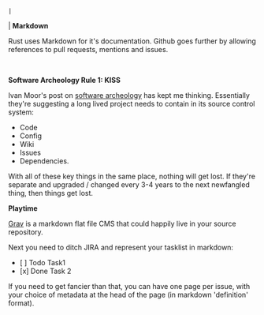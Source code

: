                                                                                                       |
| <strong>Markdown</strong>

Rust uses Markdown for it's documentation. Github goes further by allowing references to pull requests, mentions and issues.

&nbsp;

<strong>Software Archeology Rule 1: KISS</strong>

Ivan Moor's post on <a href="http://puttingtheteaintoteam.blogspot.co.uk/2014/02/making-life-easier-for-future-software.html">software archeology</a> has kept me thinking. Essentially they're suggesting a long lived project needs to contain in its source control system:

<ul>
    <li>Code</li>
    <li>Config</li>
    <li>Wiki</li>
    <li>Issues</li>
    <li>Dependencies.</li>
</ul>

With all of these key things in the same place, nothing will get lost. If they're separate and upgraded / changed every 3-4 years to the next newfangled thing, then things get lost.

<strong>Playtime</strong>

<a href="http://getgrav.org/">Grav</a> is a markdown flat file CMS that could happily live in your source repository.

Next you need to ditch JIRA and represent your tasklist in markdown:

<ul>
    <li>[ ] Todo Task1</li>
    <li>[x] Done Task 2</li>
</ul>

If you need to get fancier than that, you can have one page per issue, with your choice of metadata at the head of the page (in markdown 'definition' format).
